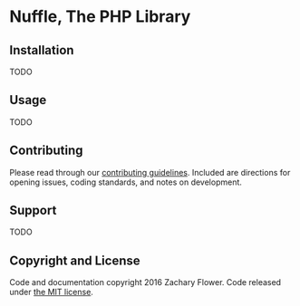 # Nuffle, The PHP Library


## Installation

TODO


## Usage

TODO


## Contributing

Please read through our [contributing guidelines](CONTRIBUTING.md). Included are directions for opening issues, coding standards, and notes on development.


## Support

TODO


## Copyright and License

Code and documentation copyright 2016 Zachary Flower. Code released under [the MIT license](LICENSE).